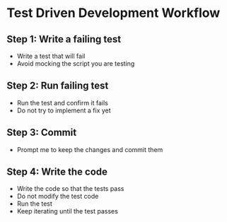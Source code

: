 # Test Driven Development Workflow

## Step 1: Write a failing test
 - Write a test that will fail
 - Avoid mocking the script you are testing

## Step 2: Run failing test
- Run the test and confirm it fails
- Do not try to implement a fix yet

## Step 3: Commit
- Prompt me to keep the changes and commit them

## Step 4: Write the code
- Write the code so that the tests pass
- Do not modify the test code
- Run the test
- Keep iterating until the test passes
